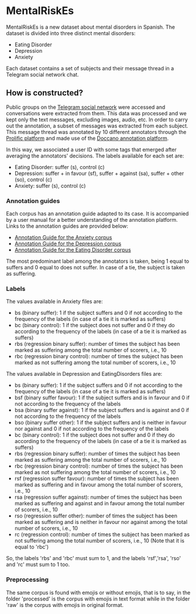 # MentalRiskEs
MentalRiskEs is a new dataset about mental disorders in Spanish. The dataset is divided into three distinct mental disorders:
- Eating Disorder
- Depression
- Anxiety
  
Each dataset contains a set of subjects and their message thread in a Telegram social network chat.

## How is constructed?

Public groups on the [Telegram social network](https://telegram.org/) were accessed and conversations were extracted from them. This data was processed and we kept only the text messages, excluding images, audio, etc. 
In order to carry out the annotation, a subset of messages was extracted from each subject. This message thread was annotated by 10 different annotators through the [Prolific platform](https://www.prolific.com/) and made use of the [Doccano annotation platform](https://github.com/doccano/doccano).

In this way, we associated a user ID with some tags that emerged after averaging the annotators' decisions. The labels available for each set are:
- Eating Disorder: suffer (s), control (c)
- Depression: suffer + in favour (sf), suffer + against (sa), suffer + other (so), control (c)
- Anxiety: suffer (s), control (c)
  
### Annotation guides
Each corpus has an annotation guide adapted to its case. It is accompanied by a user manual for a better understanding of the annotation platform. Links to the annotation guides are provided below:
- [Annotation Guide for the Anxiety corpus](https://drive.google.com/file/d/1wpJBWu4mNEw9bmSkX089G67TfNzSkjKX/view?usp=sharing)
- [Annotation Guide for the Depression corpus](https://drive.google.com/file/d/10-18MqgbKhQ91QyhUFOzYsfIugAfBu01/view?usp=drive_link)
- [Annotation Guide for the Eating Disorder corpus](https://drive.google.com/file/d/1RwZrQgcXs5ZwLwa-F-b38UvsnfHYQuzM/view?usp=drive_link)

The most predominant label among the annotators is taken, being 1 equal to suffers and 0 equal to does not suffer. In case of a tie, the subject is taken as suffering.

### Labels
The values available in Anxiety files are:
- bs (binary suffer): 1 if the subject suffers and 0 if not according to the frequency of the labels (in case of a tie it is marked as suffers)
- bc (binary control): 1 if the subject does not suffer and 0 if they do according to the frequency of the labels (in case of a tie it is marked as suffers)
- rbs (regression binary suffer): number of times the subject has been marked as suffering among the total number of scorers, i.e., 10
- rbc (regression binary control): number of times the subject has been marked as not suffering among the total number of scorers, i.e., 10

The values available in Depression and EatingDisorders files are: 
- bs (binary suffer): 1 if the subject suffers and 0 if not according to the frequency of the labels (in case of a tie it is marked as suffers)
- bsf (binary suffer favour): 1 if the subject suffers and is in favour and 0 if not according to the frequency of the labels
- bsa (binary suffer against): 1 if the subject suffers and is against and 0 if not according to the frequency of the labels
- bso (binary suffer other):  1 if the subject suffers and is neither in favour nor against and 0 if not according to the frequency of the labels
- bc (binary control): 1 if the subject does not suffer and 0 if they do according to the frequency of the labels (in case of a tie it is marked as suffers)
- rbs (regression binary suffer): number of times the subject has been marked as suffering among the total number of scorers, i.e., 10
- rbc (regression binary control): number of times the subject has been marked as not suffering among the total number of scorers, i.e., 10
- rsf (regression suffer favour): number of times the subject has been marked as suffering and in favour among the total number of scorers, i.e., 10
- rsa (regression suffer against): number of times the subject has been marked as suffering and against and in favour among the total number of scorers, i.e., 10
- rso (regression suffer other): number of times the subject has been marked as suffering and is neither in favour nor against among the total number of scorers, i.e., 10
- rc (regression control): number of times the subject has been marked as not suffering among the total number of scorers, i.e., 10 (Note that it is equal to 'rbc')

So, the labels 'rbs' and 'rbc' must sum to 1, and the labels 'rsf','rsa', 'rso' and 'rc' must sum to 1 too.

### Preprocessing
The same corpus is found with emojis or without emojis, that is to say, in the folder 'processed' is the corpus with emojis in text format while in the folder 'raw' is the corpus with emojis in original format.



